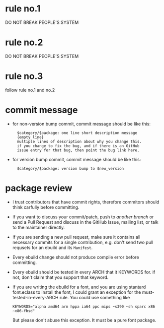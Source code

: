 # rule no.1

DO NOT BREAK PEOPLE'S SYSTEM

# rule no.2

DO NOT BREAK PEOPLE'S SYSTEM

# rule no.3

follow rule no.1 and no.2

# commit message

* for non-version bump commit, commit message should be like this:

        $category/$package: one line short description message
        {empty line}
        multiple lines of description about why you change this.
        if you change to fix the bug, and if there is an GitHub
        issue entry for that bug, then point the bug link here.

* for version bump commit, commit message should be like this:

        $category/$package: version bump to $new_version

# package review

* I trust contributors that have commit rights, therefore commitors
  should think carfully before committing.

* If you want to discuss your commit/patch, push to *another branch* or send a
  Pull Request and discuss in the GitHub Issue, mailing list, or talk to the maintainer
  directly.

* If you are sending a new pull request, make sure it contains all necessary commits
  for a single contribution, e.g. don't send two pull requsets for an ebuild and its
  `Manifest`.

* Every ebuild change should not produce compile error before
  committing.

* Every ebuild should be tested in every ARCH that it KEYWORDS for.
  if not, don't claim that you support that keyword.

* If you are writing the ebuild for a font, and you are using stantard font.eclass
  to install the font, I could grant an exception for the must-tested-in-every-ARCH
  rule. You could use something like

  `KEYWORDS="alpha amd64 arm hppa ia64 ppc mips ~s390 ~sh sparc x86 ~x86-fbsd"`

  But please don't abuse this exception. It must be a pure font package.
